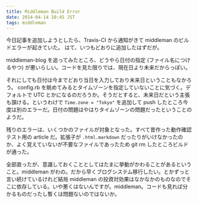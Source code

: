 ```yaml
---
title: Middleman Build Error
date: 2014-04-14 10:45 JST
tags: middleman
---
```


今日記事を追加しようとしたら、Travis-CI から通知がきて middleman のビルドエラーが起きていた。
はて、いつもどおりに追加したはずだが。

middleman-blog を追ってみたところ、どうやら日付の指定 (ファイル名につけるやつ) が悪いらしい。コードを見た限りでは、現在日より未来だからっぽい。

それにしても日付は今までどおり当日を入力しており未来日ということもなかろう。 config.rb を眺めてみるとタイムゾーンを指定していないことに気づく。デフォルトで UTC とかになるのだろうか。そうだとすると、未来日だという主張も頷ける。というわけで `Time.zone = "Tokyo"` を追加して push したところ今度は別のエラーだ。日付の問題はやはりタイムゾーンの問題だったということのようだ。

残りのエラーは、いくつかのファイルが対象となった。すべて昔作った動作確認テスト用の article だ。拡張子が `.html.markdown` だったりがいけなかったのか、よく覚えていないが不要なファイルであったため git rm したところビルドが通った。

全部直ったが、意識しておくこととしてはたまに挙動がかわることがあるということ。middleman がわの。だから早くブログシステム移行したい。とかずっと言い続けているけれど結局 middleman の投資対効果はなかなかのものなのでそこに依存している。いや悪くはないんですが。middleman。コードも見れば分かるものだったし暫くは問題ないのではないか。

